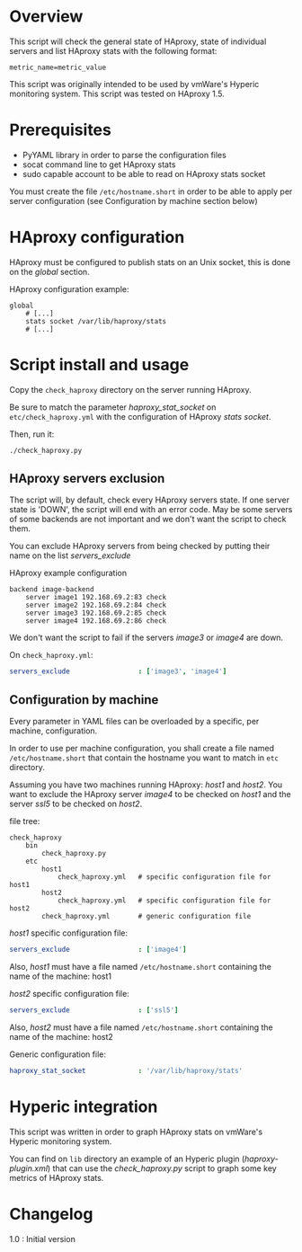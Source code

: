 
# Overview

This script will check the general state of HAproxy, state of individual servers and list HAproxy stats
with the following format:
```
metric_name=metric_value
```

This script was originally intended to be used by vmWare's Hyperic monitoring system. This script was tested on
HAproxy 1.5.

# Prerequisites

- PyYAML library in order to parse the configuration files
- socat command line to get HAproxy stats
- sudo capable account to be able to read on HAproxy stats socket

You must create the file `/etc/hostname.short` in order to be able to apply per server configuration (see Configuration
by machine section below)


# HAproxy configuration

HAproxy must be configured to publish stats on an Unix socket, this is done on the *global* section.

HAproxy configuration example:
```
global
    # [...]
    stats socket /var/lib/haproxy/stats
    # [...]
```


# Script install and usage

Copy the `check_haproxy` directory on the server running HAproxy.

Be sure to match the parameter *haproxy_stat_socket* on `etc/check_haproxy.yml` with the configuration of HAproxy
*stats socket*.

Then, run it:
```bash
./check_haproxy.py
```

## HAproxy servers exclusion

The script will, by default, check every HAproxy servers state. If one server state is 'DOWN', the script will end
with an error code.
May be some servers of some backends are not important and we don't want the script to check them.

You can exclude HAproxy servers from being checked by putting their name on the list *servers_exclude*

HAproxy example configuration
```
backend image-backend
    server image1 192.168.69.2:83 check
    server image2 192.168.69.2:84 check
    server image3 192.168.69.2:85 check
    server image4 192.168.69.2:86 check
```

We don't want the script to fail if the servers *image3* or *image4* are down.

On `check_haproxy.yml`:
```yaml
servers_exclude                 : ['image3', 'image4']
```

## Configuration by machine

Every parameter in YAML files can be overloaded by a specific, per machine, configuration.

In order to use per machine configuration, you shall create a file named `/etc/hostname.short` that contain the hostname
you want to match in `etc` directory.

Assuming you have two machines running HAproxy: *host1* and *host2*. You want to exclude the HAproxy server *image4*
to be checked on *host1* and the server *ssl5* to be checked on *host2*.

file tree:
```
check_haproxy
    bin
        check_haproxy.py
    etc
        host1
            check_haproxy.yml   # specific configuration file for host1
        host2
            check_haproxy.yml   # specific configuration file for host2
        check_haproxy.yml       # generic configuration file   
```

*host1* specific configuration file:
```yaml
servers_exclude                 : ['image4']
```

Also, *host1* must have a file named `/etc/hostname.short` containing the name of the machine: host1

*host2* specific configuration file:
```yaml
servers_exclude                 : ['ssl5']
```

Also, *host2* must have a file named `/etc/hostname.short` containing the name of the machine: host2

Generic configuration file:
```yaml
haproxy_stat_socket             : '/var/lib/haproxy/stats'
```

# Hyperic integration

This script was written in order to graph HAproxy stats on vmWare's Hyperic monitoring system.

You can find on `lib` directory an example of an Hyperic plugin (*haproxy-plugin.xml*) that can use the *check_haproxy.py* script to
graph some key metrics of HAproxy stats.


# Changelog

1.0 : Initial version